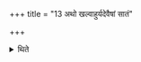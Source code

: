 +++
title = "13 अथो खल्वाहुर्यदेवैषां सातं"

+++

<details><summary>थिते</summary>

13. Now indeed they say, “They should give whatever is obtained by them that is the possession of the Vrātyas.  
</details>
